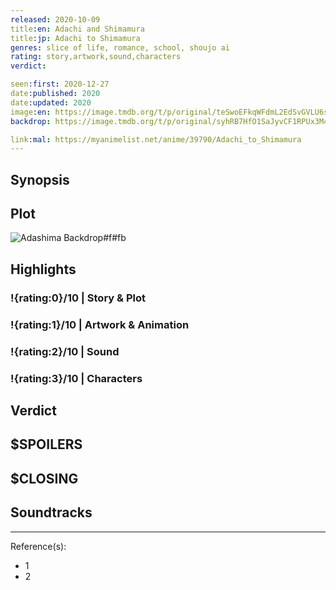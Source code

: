 ```yaml
---
released: 2020-10-09
title:en: Adachi and Shimamura
title:jp: Adachi to Shimamura
genres: slice of life, romance, school, shoujo ai
rating: story,artwork,sound,characters
verdict:

seen:first: 2020-12-27
date:published: 2020
date:updated: 2020
image:en: https://image.tmdb.org/t/p/original/teSwoEFkqWFdmL2EdSvGVLU6sse.jpg
backdrop: https://image.tmdb.org/t/p/original/syhRB7HfO1SaJyvCF1RPUx3M49g.jpg

link:mal: https://myanimelist.net/anime/39790/Adachi_to_Shimamura
---
```



## Synopsis

## Plot

![Adashima Backdrop#f#fb](https://image.tmdb.org/t/p/original/zOfOs7a9Kal6TVvgf8UdtdozckE.jpg "Source: TMDB")

## Highlights

### !{rating:0}/10 | Story & Plot

### !{rating:1}/10 | Artwork & Animation

### !{rating:2}/10 | Sound

### !{rating:3}/10 | Characters

## Verdict

## $SPOILERS

## $CLOSING

## Soundtracks

***
Reference(s):

- 1
- 2
